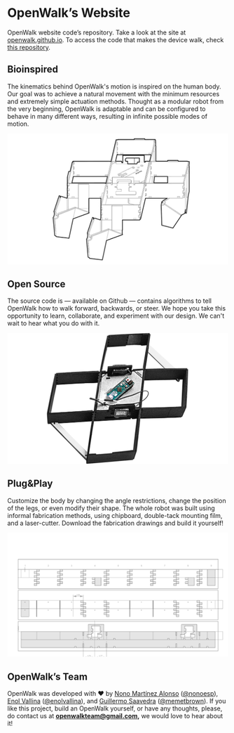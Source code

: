 # OpenWalk’s Website

OpenWalk website code’s repository. Take a look at the site at [openwalk.github.io](http://openwalk.github.io). To access the code that makes the device walk, check [this repository](http://github.com/nonoesp/OpenWalk).


## Bioinspired

The kinematics behind OpenWalk's motion is inspired on the human body. Our goal was to achieve a natural movement with the minimum resources and extremely simple actuation methods. Thought as a modular robot from the very beginning, OpenWalk is adaptable and can be configured to behave in many different ways, resulting in infinite possible modes of motion.

![Bioinspired](https://github.com/openwalk/openwalk.github.io/blob/master/img/bioinspired.jpg?raw=true)

## Open Source

The source code is — available on Github — contains algorithms to tell OpenWalk how to walk forward, backwards, or steer. We hope you take this opportunity to learn, collaborate, and experiment with our design. We can't wait to hear what you do with it.

![Open Source](https://github.com/openwalk/openwalk.github.io/blob/master/img/open-source.png?raw=true)

## Plug&Play

Customize the body by changing the angle restrictions, change the position of the legs, or even modify their shape. The whole robot was built using informal fabrication methods, using chipboard, double-tack mounting film, and a laser-cutter. Download the fabrication drawings and build it yourself!

![Plug and play](https://github.com/openwalk/openwalk.github.io/blob/master/img/card-fabrication.png?raw=true)

## OpenWalk’s Team

OpenWalk was developed with ♥ by [Nono Martínez Alonso](http://nono.ma) ([@nonoesp](http://twitter.com/nonoesp)), [Enol Vallina](http://enolvallina.com) ([@enolvallina](http://twitter.com/enolvallina)), and [Guillermo Saavedra](http://twitter.com/@memetbrown) ([@memetbrown](http://twitter.com/memetbrown)). If you like this project, build an OpenWalk yourself, or have any thoughts, please, do contact us at **openwalkteam@gmail.com,** we would love to hear about it!
